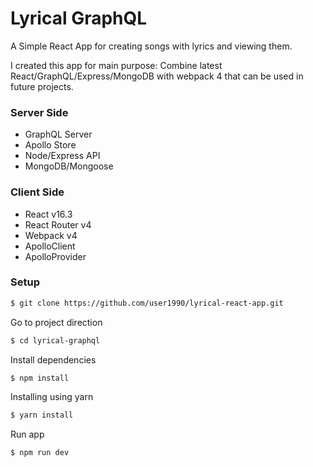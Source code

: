 # Lyrical GraphQL

A Simple React App for creating songs with lyrics and viewing them.

I created this app for main purpose: Combine latest React/GraphQL/Express/MongoDB with webpack 4 that can be used in future projects.

### Server Side

* GraphQL Server
* Apollo Store
* Node/Express API
* MongoDB/Mongoose

### Client Side

* React v16.3
* React Router v4
* Webpack v4
* ApolloClient
* ApolloProvider

### Setup

```bash
$ git clone https://github.com/user1990/lyrical-react-app.git
```

Go to project direction

```bash
$ cd lyrical-graphql
```

Install dependencies

```bash
$ npm install
```

Installing using yarn

```bash
$ yarn install
```

Run app

```bash
$ npm run dev
```
